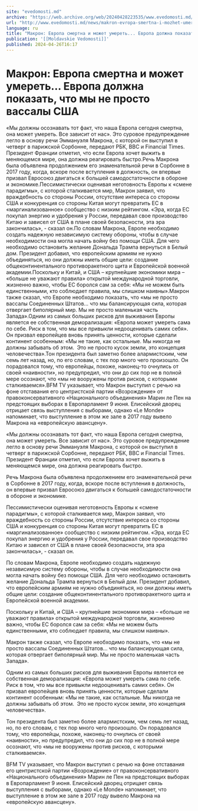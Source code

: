 ```yaml
---
site: "evedomosti.md"
archive: "https://web.archive.org/web/20240428223535/www.evedomosti.md/news/makron-evropa-smertna-i-mozhet-umeret-evropa-dolzhna-pokazat"
url: "http://www.evedomosti.md/news/makron-evropa-smertna-i-mozhet-umeret-evropa-dolzhna-pokazat"
language: ru
title: "Макрон: Европа смертна и может умереть... Европа должна показать, что мы не просто вассалы США"
publication: '[[Moldavskie Vedomosti]]'
published: 2024-04-26T16:17
---
```


# Макрон: Европа смертна и может умереть... Европа должна показать, что мы не просто вассалы США

«Мы должны осознавать тот факт, что наша Европа сегодня смертна, она может умереть. Все зависит от нас». Это суровое предупреждение легло в основу речи Эммануэля Макрона, с которой он выступил в четверг в парижской Сорбонне, передают РБК, ВВС и Financial Times. Президент Франции отметил, что если Европа хочет выжить в меняющемся мире, она должна реагировать быстро.Речь Макрона была объявлена продолжением его знаменательной речи в Сорбонне в 2017 году, когда, вскоре после вступления в должность, он впервые призвал Евросоюз двигаться к большей самодостаточности в обороне и экономике.Пессимистически оценивая неготовность Европы к «смене парадигмы», с которой сталкивается мир, Макрон заявил, что враждебность со стороны России, отсутствие интереса со стороны США и конкуренция со стороны Китая могут превратить ЕС в «маргинализованное» сообщество с низким рейтингом. «Эра, когда ЕС покупал энергию и удобрения у России, передавал свое производство Китаю и зависел от США в плане своей безопасности, эта эра закончилась», - сказал он.По словам Макрона, Европе необходимо создать надежную независимую систему обороны, чтобы в случае необходимости она могла начать войну без помощи США. Для чего необходимо остановить желание Дональда Трампа вернуться в Белый дом. Президент добавил, что европейским армиям не нужно объединяться, но они должны иметь общие цели: создание общеконтинентального противоракетного щита и Европейской военной академии.Поскольку и Китай, и США – крупнейшие экономики мира – «больше не уважают правила» открытой международной торговли, жизненно важно, чтобы ЕС боролся сам за себя: «Мы не можем быть единственными, кто соблюдает правила, мы слишком наивны».Макрон также сказал, что Европе необходимо показать, что «мы не просто вассалы Соединенных Штатов… что мы балансирующая сила, которая отвергает биполярный мир. Мы не просто маленькая часть Запада».Одним из самых больших рисков для выживания Европы является ее собственная деморализация: «Европа может умереть сама по себе. Риск в том, что мы все привыкли недооценивать самих себя». Он призвал европейцев вновь принять ценности, которые сделали континент особенным: «Мы не такие, как остальные. Мы никогда не должны забывать об этом.  Это не просто кусок земли, это концепция человечества».Тон президента был заметно более алармистским, чем семь лет назад, но, по его словам, с тех пор много чего произошло. Он порадовался тому, что европейцы, похоже, наконец-то очнулись от своей «наивности», но предупредил, что они до сих пор не в полной мере осознают, что «мы не вооружены против рисков, с которыми сталкиваемся».BFM TV указывает, что Макрон выступил с речью на фоне отставания его центристской партии «Возрождение» от правоконсервативного «Национального объединения» Марин ле Пен на предстоящих выборах в Европарламент 9 июня. Елисейский дворец отрицает связь выступления с выборами, однако «Le Monde» напоминает, что выступление в этом же зале в 2017 году вывело Макрона на «европейскую авансцену».

«Мы должны осознавать тот факт, что наша Европа сегодня смертна, она может умереть. Все зависит от нас». Это суровое предупреждение легло в основу речи Эммануэля Макрона, с которой он выступил в четверг в парижской Сорбонне, передают РБК, ВВС и Financial Times. Президент Франции отметил, что если Европа хочет выжить в меняющемся мире, она должна реагировать быстро.

Речь Макрона была объявлена продолжением его знаменательной речи в Сорбонне в 2017 году, когда, вскоре после вступления в должность, он впервые призвал Евросоюз двигаться к большей самодостаточности в обороне и экономике.

Пессимистически оценивая неготовность Европы к «смене парадигмы», с которой сталкивается мир, Макрон заявил, что враждебность со стороны России, отсутствие интереса со стороны США и конкуренция со стороны Китая могут превратить ЕС в «маргинализованное» сообщество с низким рейтингом. «Эра, когда ЕС покупал энергию и удобрения у России, передавал свое производство Китаю и зависел от США в плане своей безопасности, эта эра закончилась», - сказал он.

По словам Макрона, Европе необходимо создать надежную независимую систему обороны, чтобы в случае необходимости она могла начать войну без помощи США. Для чего необходимо остановить желание Дональда Трампа вернуться в Белый дом. Президент добавил, что европейским армиям не нужно объединяться, но они должны иметь общие цели: создание общеконтинентального противоракетного щита и Европейской военной академии.

Поскольку и Китай, и США – крупнейшие экономики мира – «больше не уважают правила» открытой международной торговли, жизненно важно, чтобы ЕС боролся сам за себя: «Мы не можем быть единственными, кто соблюдает правила, мы слишком наивны».

Макрон также сказал, что Европе необходимо показать, что «мы не просто вассалы Соединенных Штатов… что мы балансирующая сила, которая отвергает биполярный мир. Мы не просто маленькая часть Запада».

Одним из самых больших рисков для выживания Европы является ее собственная деморализация: «Европа может умереть сама по себе. Риск в том, что мы все привыкли недооценивать самих себя». Он призвал европейцев вновь принять ценности, которые сделали континент особенным: «Мы не такие, как остальные. Мы никогда не должны забывать об этом.  Это не просто кусок земли, это концепция человечества».

Тон президента был заметно более алармистским, чем семь лет назад, но, по его словам, с тех пор много чего произошло. Он порадовался тому, что европейцы, похоже, наконец-то очнулись от своей «наивности», но предупредил, что они до сих пор не в полной мере осознают, что «мы не вооружены против рисков, с которыми сталкиваемся».

BFM TV указывает, что Макрон выступил с речью на фоне отставания его центристской партии «Возрождение» от правоконсервативного «Национального объединения» Марин ле Пен на предстоящих выборах в Европарламент 9 июня. Елисейский дворец отрицает связь выступления с выборами, однако «Le Monde» напоминает, что выступление в этом же зале в 2017 году вывело Макрона на «европейскую авансцену».